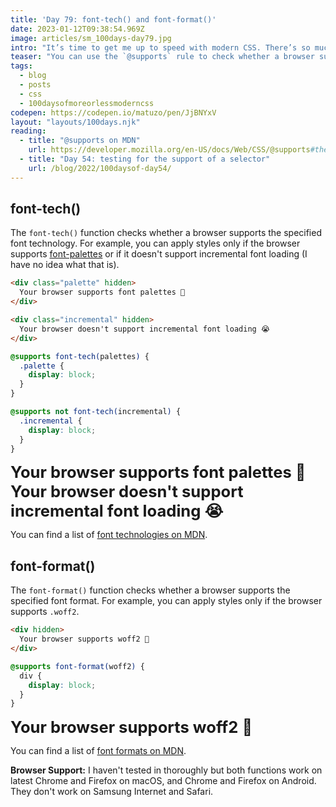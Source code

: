 ```yaml
---
title: 'Day 79: font-tech() and font-format()'
date: 2023-01-12T09:38:54.969Z
image: articles/sm_100days-day79.jpg
intro: "It’s time to get me up to speed with modern CSS. There’s so much new in CSS that I know too little about. To change that I’ve started [#100DaysOfMoreOrLessModernCSS](/blog/2022/100-days-of-more-or-less-modern-css/). Why more or less modern CSS? Because some topics will be about cutting-edge features, while other stuff has been around for quite a while already, but I just have little to no experience with it."
teaser: "You can use the `@supports` rule to check whether a browser supports a specified font technology or font format."
tags:
  - blog
  - posts
  - css
  - 100daysofmoreorlessmoderncss
codepen: https://codepen.io/matuzo/pen/JjBNYxV
layout: "layouts/100days.njk"
reading:
  - title: "@supports on MDN"
    url: https://developer.mozilla.org/en-US/docs/Web/CSS/@supports#the_not_operator
  - title: "Day 54: testing for the support of a selector"
    url: /blog/2022/100daysof-day54/
---
```


## font-tech()

<style>
  @supports font-tech(palettes) {
    .palette {
      display: block;
    }
  }

  @supports not font-tech(incremental) {
    .incremental {
      display: block;
    }
  }

  @supports font-format(woff2) {
    .woff {
      display: block;
    }
  }

  [data-sample] {
    font-size: 1.6rem;
    font-weight: bold;
  }
</style>

The `font-tech()` function checks whether a browser supports the specified font technology. For example, you can apply styles only if the browser supports [font-palettes](/blog/2023/100daysof-day75/) or if it doesn't support incremental font loading (I have no idea what that is).

```html
<div class="palette" hidden>
  Your browser supports font palettes 🎉
</div>

<div class="incremental" hidden>
  Your browser doesn't support incremental font loading 😭
</div>
```

```css
@supports font-tech(palettes) {
  .palette {
    display: block;
  }
}

@supports not font-tech(incremental) {
  .incremental {
    display: block;
  }
}
```

<div data-sample="demo">
  <div class="palette" hidden>Your browser supports font palettes 🎉</div>
  <div class="incremental" hidden>Your browser doesn't support incremental font loading 😭</div>
</div>

You can find a list of [font technologies on MDN](https://developer.mozilla.org/en-US/docs/Web/CSS/@supports#font-tech).

## font-format()

The `font-format()` function checks whether a browser supports the specified font format. For example, you can apply styles only if the browser supports 
`.woff2`.

```html
<div hidden>
  Your browser supports woff2 🎉
</div>
```

```css
@supports font-format(woff2) {
  div {
    display: block;
  }
}
```

<div data-sample="demo">
<div hidden class="woff">
  Your browser supports woff2 🎉
</div>
</div>

You can find a list of [font formats on MDN](https://developer.mozilla.org/en-US/docs/Web/CSS/@supports#font-format).

<div class="highlight">
<strong>Browser Support:</strong> I haven't tested in thoroughly but both functions work on latest Chrome and Firefox on macOS, and Chrome and Firefox on Android. They don't work on Samsung Internet and Safari.
</div>
